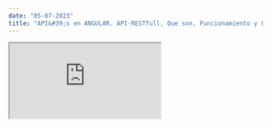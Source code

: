 ```yaml
---
date: "05-07-2023"
title: "API&#39;s en ANGULAR. API-RESTfull, Que son, Funcionamiento y Flujo"
---
```

<iframe src="https://www.youtube.com/embed/ntns8Rlyxjw" allowfullscreen></iframe>

